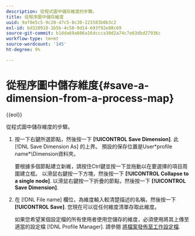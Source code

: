 ```yaml
---
description: 從程式圖中儲存維度的步驟。
title: 從程序圖中儲存維度
uuid: 9af8e5c5-9c20-47c5-8c30-221583b0b3c2
exl-id: bd328918-1b5b-4c58-9d14-693f92e88c69
source-git-commit: b1dda69a606a16dccca30d2a74c7e63dbd27936c
workflow-type: tm+mt
source-wordcount: '145'
ht-degree: 9%

---
```


# 從程序圖中儲存維度{#save-a-dimension-from-a-process-map}

{{eol}}

從程式圖中儲存維度的步驟。

1. 按一下右鍵所選節點，然後按一下 **[!UICONTROL Save Dimension]**. 此 [!DNL Save Dimension As] 的上界。 預設的保存位置是User\*profile name*\Dimension資料夾。

   要根據多個節點建立新維，請按住Ctrl鍵並按一下並拖動以在要選擇的項目周圍建立框。 以滑鼠右鍵按一下方塊，然後按一下 **[!UICONTROL Collapse to a single node]**. 以滑鼠右鍵按一下折疊的節點，然後按一下 **[!UICONTROL Save Dimension]**.

1. 在 [!DNL File name] 欄位，為維度輸入較清楚描述的名稱，然後按一下 **[!UICONTROL Save]**. 您現在可以從任何維度清單存取此維度。

   如果您希望某個設定檔的所有使用者使用您儲存的維度，必須使用將其上傳至適當的設定檔 [!DNL Profile Manager]. 請參閱 [將檔案發佈至工作設定檔](../../../../home/c-get-started/c-admin-intrf/c-prof-mgr/t-pub-files-wkg-prof.md#task-a0106e010c834d16bd60eef4721b6af9).
